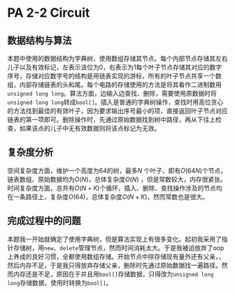 # PA 2-2 Circuit

## 数据结构与算法

本题中使用的数据结构为字典树，使用数组存储其节点。每个内部节点存储其左右儿子以及有效标记，左表示该位为0，右表示为1每个叶子节点存储其对应的数字序号，存储对应数字号的结构是用链表实现的游标，所有的叶子节点共享一个数组，内部存储链表的头和尾。每个电路的存储使用的方法是将其看作二进制数用`unsigned long long`。算法方面，边输入边查找、删除，需要使用原数据时将`unsigned long long`转成`bool[]`。插入是普通的字典树操作，查找时用高位贪心的方法找到最佳的有效叶子，因为要求输出序号最小的项，直接返回叶子节点对应链表的第一项即可。删除操作时，先通过原始数据找到树中路径，再从下往上检查，如果该点的儿子中无有效数据则将该点标记为无效。

## 复杂度分析

空间复杂度方面，维护一个高度为64的树，最多$N$ 个叶子，即有$O(64N)$个节点，链表数组、原始数据均为$O(N)$，总体复杂度$O(N)$ ，但是常数较大，内存很紧张。时间复杂度方面，总共有$O(N+K)$​个循环，插入、删除、查找操作涉及的节点均在一条路径上，复杂度$O(64)$，总体复杂度$O(N+K)$，然而常数也是很大。

## 完成过程中的问题

本题我一开始就确定了使用字典树，但是算法实现上有很多变化。起初我采用了指针存储树，用`new`、`delete`管理节点，然而时间消耗太大。于是我被迫放弃了oop上养成的良好习惯，全都使用数组存储。开始节点中除存储现有量外还有父亲，，然后内存不足，于是我只得放弃存储父亲，删除时先通过原始数据找一遍路径。然而内存还是不足，原因在于并且用`bool[]`存储数据，只得改为`unsigned long long`存储数据，使用时转换为`bool[]`。
